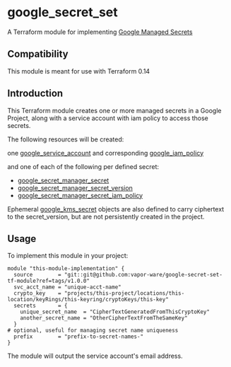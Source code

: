 # google_secret_set

A Terraform module for implementing [Google Managed Secrets](https://cloud.google.com/secret-manager/docs)

## Compatibility

This module is meant for use with Terraform 0.14

## Introduction

This Terraform module creates one or more managed secrets in a Google Project, along with a service account with iam policy to access those secrets.

The following resources will be created:

one [google_service_account](https://registry.terraform.io/providers/hashicorp/google/latest/docs/resources/google_service_account) and corresponding [google_iam_policy](https://registry.terraform.io/providers/hashicorp/google/latest/docs/data-sources/iam_policy)

and one of each of the following per defined secret:
- [google_secret_manager_secret](https://registry.terraform.io/providers/hashicorp/google/latest/docs/resources/secret_manager_secret)
- [google_secret_manager_secret_version](https://registry.terraform.io/providers/hashicorp/google/latest/docs/resources/secret_manager_secret_version)
- [google_secret_manager_secret_iam_policy](https://registry.terraform.io/providers/hashicorp/google/latest/docs/resources/secret_manager_secret_iam#google_secret_manager_secret_iam_policy)

Ephemeral [google_kms_secret]() objects are also defined to carry ciphertext to the secret_version, but are not persistently created in the project.

## Usage

To implement this module in your project:
```
module "this-module-implementation" {
  source        = "git::git@github.com:vapor-ware/google-secret-set-tf-module?ref=tags/v1.0.0"
  svc_acct_name = "unique-acct-name"
  crypto_key    = "projects/this-project/locations/this-location/keyRings/this-keyring/cryptoKeys/this-key"
  secrets       = {
    unique_secret_name  = "CipherTextGeneratedFromThisCryptoKey"
    another_secret_name = "OtherCipherTextFromTheSameKey"
  }
# optional, useful for managing secret name uniqueness
  prefix        = "prefix-to-secret-names-"
}
```
The module will output the service account's email address.
